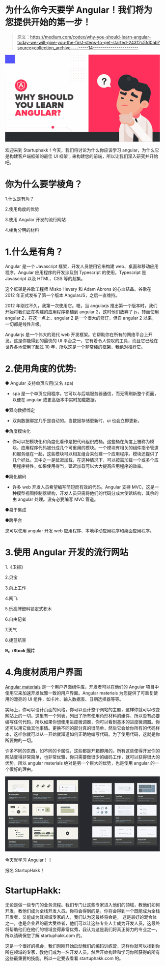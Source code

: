 # 为什么你今天要学 Angular！我们将为您提供开始的第一步！

> 原文：<https://medium.com/codex/why-you-should-learn-angular-today-we-will-give-you-the-first-steps-to-get-started-243f2c5fd0ab?source=collection_archive---------14----------------------->

![](img/e1d2c0df576b84d9daf7b8f90700e6d2.png)

欢迎来到 Startuphakk！今天，我们将讨论为什么你应该学习 angular，为什么它是构建客户端框架的最佳 UI 框架；来构建您的前端，所以让我们深入研究并开始吧。

# 你为什么要学棱角？

1.什么是有角？

2.使用角度的优势

3.使用 Angular 开发的流行网站

4.棱角分明的材料

# 1.什么是有角？

Angular 是一个 Javascript 框架，开发人员使用它来构建 web、桌面和移动应用程序。Angular 应用程序的开发涉及到 Typescript 的使用，Typescript 是 Javascript 以及 HTML、CSS 等的超集。

这个框架是谷歌工程师 Misko Hevery 和 Adam Abrons 的心血结晶。谷歌在 2012 年正式发布了第一个版本 AngularJS，之后一直维持。

2012 年刚过不久，我第一次使用它。嗯，当 angularjs 推出第一个版本时，我们开始将我们正在构建的应用程序移植到 angular 2，这时他们放弃了 js，转而使用 angular 2，在这一点上，angular 2 是一个很大的修订，但自 angular 2 以来，一切都是线性升级。

Angularjs 是一个伟大的现代 web 开发框架。它帮助你在所有的网络平台上开发。这是你能得到的最快的 UI 平台之一，它有着令人惊叹的工具，而且它已经在世界各地使用了超过 10 年，所以这是一个非常棒的框架，我绝对推荐它。

# 2.使用角度的优势:

● Angular 支持单页应用(又名 spa)

*   spa 是一个单页应用程序，它可以与后端服务器通信，而无需刷新整个页面，以便在 angular 或更高版本中实时加载数据。

●双向数据绑定

*   双向数据绑定几乎是自动的。当数据存储更新时，ui 也会立即更新。

●角度模块化

*   你可以把模块化和角度化看作是把代码组织成桶。这些桶在角度上被称为模块。应用程序代码被分成几个可重用的模块。一个模块有相关的组件指令管道和服务组在一起，这些模块可以相互组合来创建一个应用程序。模块还提供了几个好处。其中之一是延迟加载，在这种情况下，可以按需加载一个或多个应用程序特性。如果使用得当，延迟加载可以大大提高应用程序的效率。

●简化编码

*   许多 web 开发人员希望编写简短而有效的代码。Angular 支持 MVC，这是一种模型视图控制器架构，开发人员只需将他们的代码分成大使馆结构，其余的由 angular 处理。没有必要编写 MVC 管道。

●易于集成

●跨平台

您可以使用 angular 开发 web 应用程序、本地移动应用程序和桌面应用程序。

# 3.使用 Angular 开发的流行网站

1.《卫报》

2.贝宝

3.向上工作

4.网飞

5.乐高牌塑料锁定式积木

6.自由记者

7.天气

8.捷蓝航空

**9。iStock 照片**

# 4.角度材质用户界面

[Angular materials](https://material.angular.io/) 是一个用户界面组件库，开发者可以在他们的 Angular 项目中使用它来加速开发优雅一致的用户界面。Angular materials 为您提供了可重复使用的漂亮的 UI 组件，如卡片、输入数据表、日期选择器等等。

实际上，你可以设计页面的风格，你可以设计整个网站的主题，这样你就可以改变网站上的一切。这里有一个列表，列出了所有使用角形材料的组件，所以没有必要编写任何代码，所以如果你想使用进度微调器，你可以看到基本的进度微调器。你还可以用它做其他事情。更换不同的部分真的很简单，然后它会给你所有的代码样本，这样你就可以从一开始就知道如何正确地编写代码。为了使用代码，这就是你所要做的一切。

许多不同的东西，如不同的卡属性，这些都是开箱即用的。所有这些使得开发你的网站变得非常简单，也非常优雅，你只需要做很少的编码工作，就可以获得很大的优势，所以 angular materials 绝对是另一个巨大的优势，也是使用 angular 的一个很好的理由。

![](img/44a1f07a2c8dc4d41b7fe670acbdbcd4.png)

今天就学习 Angular！！

报名 StartupHakk！

# StartupHakk:

无论是做一些专门的业务流程。我们专门让这些专家进入他们的领域，教他们如何开发，教他们成为全栈开发人员。你将会得到的是，你将会得到一个既能成为全栈开发者，又能成为其领域专家的人，我们认为这最终将会是， 这是最好的混合体之一，也是企业界的最大受益者，他们可以让这些专业人士成为开发人员，这最终将帮助他们在他们的领域变得非常优秀，我认为这是我们将真正努力的专业之一，所以请确保您了解 startuphakk.com 的。

这是一个很好的机会，我们刚刚开始启动我们的编码训练营，这样你就可以找到你所在领域的专家，教他们成为一名开发人员，然后开始构建和学习你所获得的所有这些最重要的技能。所以一定要去看看 startuphakk.com 的。